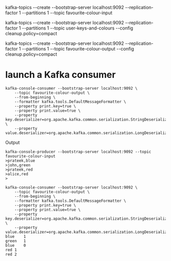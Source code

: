 

kafka-topics --create --bootstrap-server localhost:9092 --replication-factor 1 --partitions 1 --topic favourite-colour-input

kafka-topics --create --bootstrap-server localhost:9092 --replication-factor 1 --partitions 1 --topic user-keys-and-colours --config cleanup.policy=compact

kafka-topics --create --bootstrap-server localhost:9092 --replication-factor 1 --partitions 1 --topic favourite-colour-output --config cleanup.policy=compact


# launch a Kafka consumer
```shell
kafka-console-consumer --bootstrap-server localhost:9092 \
    --topic favourite-colour-output \
    --from-beginning \
    --formatter kafka.tools.DefaultMessageFormatter \
    --property print.key=true \
    --property print.value=true \
    --property key.deserializer=org.apache.kafka.common.serialization.StringDeserializer \
    --property value.deserializer=org.apache.kafka.common.serialization.LongDeserializer
```

Output

```shell
kafka-console-producer --bootstrap-server localhost:9092 --topic favourite-colour-input
>prateek,blue
>john,green
>prateek,red
>alice,red
>

kafka-console-consumer --bootstrap-server localhost:9092 \
    --topic favourite-colour-output \
    --from-beginning \
    --formatter kafka.tools.DefaultMessageFormatter \
    --property print.key=true \
    --property print.value=true \
    --property key.deserializer=org.apache.kafka.common.serialization.StringDeserializer \
    --property value.deserializer=org.apache.kafka.common.serialization.LongDeserializer
blue	1
green	1
blue	0
red	1
red	2
```